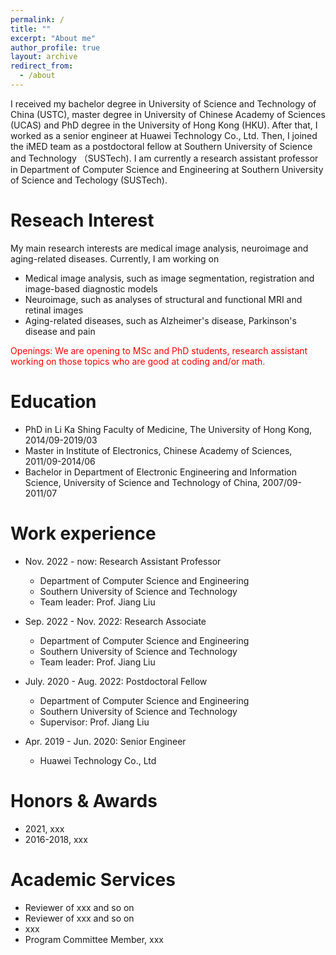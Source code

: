 ```yaml
---
permalink: /
title: ""
excerpt: "About me"
author_profile: true
layout: archive
redirect_from: 
  - /about
---
```


I received my bachelor degree in University of Science and Technology of China (USTC), master degree in University of Chinese Academy of Sciences (UCAS) and PhD degree in the University of Hong Kong (HKU). After that, I worked as a senior engineer at Huawei Technology Co., Ltd. Then, I joined the iMED team as a postdoctoral fellow at Southern University of Science and Technology （SUSTech). I am currently a research assistant professor in Department of Computer Science and Engineering at Southern University of Science and Techology (SUSTech).

Reseach Interest
======
My main research interests are medical image analysis, neuroimage and aging-related diseases. Currently, I am working on
* Medical image analysis, such as image segmentation, registration and image-based diagnostic models
* Neuroimage, such as analyses of structural and functional MRI and retinal images
* Aging-related diseases, such as Alzheimer's disease, Parkinson's disease and pain 

<font color="Red">Openings: We are opening to MSc and PhD students, research assistant working on those topics who are good at coding and/or math.</font>

Education
======
* PhD in Li Ka Shing Faculty of Medicine, The University of Hong Kong, 2014/09-2019/03
* Master in Institute of Electronics, Chinese Academy of Sciences, 2011/09-2014/06
* Bachelor in Department of Electronic Engineering and Information Science, University of Science and Technology of China, 2007/09-2011/07


Work experience
======
* Nov. 2022 - now: Research Assistant Professor
  * Department of Computer Science and Engineering
  * Southern University of Science and Technology
  * Team leader: Prof. Jiang Liu

* Sep. 2022 - Nov. 2022: Research Associate
  * Department of Computer Science and Engineering
  * Southern University of Science and Technology
  * Team leader: Prof. Jiang Liu

* July. 2020 - Aug. 2022: Postdoctoral Fellow
  * Department of Computer Science and Engineering
  * Southern University of Science and Technology
  * Supervisor: Prof. Jiang Liu

* Apr. 2019 - Jun. 2020: Senior Engineer
  * Huawei Technology Co., Ltd
  
<!-- Publications(Recent three years)
======
  {% assign pubs = site.publications | where_exp: "item", "item.year > 2020" | group_by: "year" | reverse %}
{% for pub in pubs %}
  {% assign posts = pub.items %}
  <h2 id="{{ year | slugify }}" class="archive__subtitle">{{ pub.name }}</h2>
  <ul>
  {% for post in posts %}
    <li>{{ post.citation }}</li>
  {% endfor %}
  </ul>
{% endfor %} -->
  
<!-- Projects
======
{% include projects.html %} -->

Honors & Awards
======
* 2021, xxx
* 2016-2018, xxx

Academic Services
======
* Reviewer of xxx and so on
* Reviewer of xxx and so on
* xxx
* Program Committee Member, xxx

